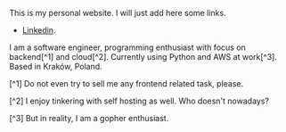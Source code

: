 
This is my personal website. I will just add here some links.

* [Linkedin](https://www.linkedin.com/in/robertolopezlopez/).

I am a software engineer, programming enthusiast with focus on backend[^1] and cloud[^2]. Currently using Python and AWS at work[^3]. Based in Kraków, Poland.

[^1] Do not even try to sell me any frontend related task, please.

[^2] I enjoy tinkering with self hosting as well. Who doesn't nowadays?

[^3] But in reality, I am a gopher enthusiast.
